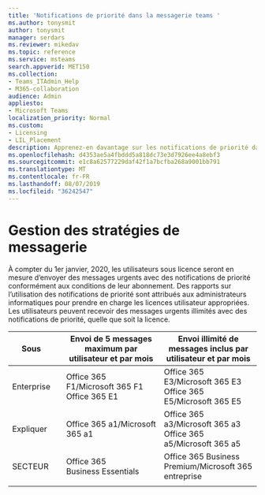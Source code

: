 ```yaml
---
title: 'Notifications de priorité dans la messagerie teams '
ms.author: tonysmit
author: tonysmit
manager: serdars
ms.reviewer: mikedav
ms.topic: reference
ms.service: msteams
search.appverid: MET150
ms.collection:
- Teams_ITAdmin_Help
- M365-collaboration
audience: Admin
appliesto:
- Microsoft Teams
localization_priority: Normal
ms.custom:
- Licensing
- LIL_Placement
description: Apprenez-en davantage sur les notifications de priorité dans les messages Teams.
ms.openlocfilehash: d4353ae5a4fbddd5a818dc73e3d7926ee4a8ebf3
ms.sourcegitcommit: e1c8a62577229daf42f1a7bcfba268a9001bb791
ms.translationtype: MT
ms.contentlocale: fr-FR
ms.lasthandoff: 08/07/2019
ms.locfileid: "36242547"
---
```

# <a name="messaging-policies-licensing"></a>Gestion des stratégies de messagerie

À compter du 1er janvier, 2020, les utilisateurs sous licence seront en mesure d’envoyer des messages urgents avec des notifications de priorité conformément aux conditions de leur abonnement. Des rapports sur l’utilisation des notifications de priorité sont attribués aux administrateurs informatiques pour prendre en charge les licences utilisateur appropriées. Les utilisateurs peuvent recevoir des messages urgents illimités avec des notifications de priorité, quelle que soit la licence. 

|Sous| |Envoi de 5 messages maximum par utilisateur et par mois| Envoi illimité de messages inclus par utilisateur et par mois|
|---|---|---|---|
|Enterprise||Office 365 F1/Microsoft 365 F1<br> Office 365 E1 | Office 365 E3/Microsoft 365 E3 <br>Office 365 E5/Microsoft 365 E5
|Expliquer ||Office 365 a1/Microsoft 365 a1|Office 365 a3/Microsoft 365 a3<br> Office 365 a5/Microsoft 365 a5
|SECTEUR       ||Office 365 Business Essentials|Office 365 Business Premium/Microsoft 365 entreprise|
|||||

<!-- |Government| | |
||GCC|Office 365 F1 / Microsoft 365 F1<br> Microsoft 365 G1|Office 365 G3 / Microsoft 365 G3 <br> Microsoft 365 G5|
||GCC-High| Office 365 F1 / Microsoft 365 F1<br> Office 365 G1| Office 365 G3 / Microsoft 365 G3 Microsoft 365 G5|
||DoD| Office 365 F1 / Microsoft 365 F1<br>Office 365 G1|Office 365 G3 / Microsoft 365 G3| -->
